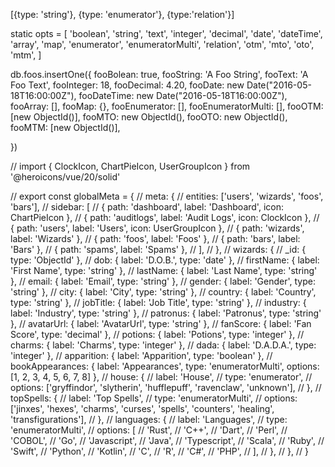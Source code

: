 [{type: 'string'}, {type: 'enumerator'}, {type:'relation'}]


  static opts = [
    'boolean',
    'string',
    'text',
    'integer',
    'decimal',
    'date',
    'dateTime',
    'array',
    'map',
    'enumerator',
    'enumeratorMulti',
    'relation',
    'otm',
    'mto',
    'oto',
    'mtm',
  ]


db.foos.insertOne({
    fooBolean: true,
    fooString: 'A Foo String',
    fooText: 'A Foo Text',
    fooInteger: 18,
    fooDecimal: 4.20,
    fooDate: new Date("2016-05-18T16:00:00Z"),
    fooDateTime: new Date("2016-05-18T16:00:00Z"),
    fooArray: [],
    fooMap: {},
    fooEnumerator: [],
    fooEnumeratorMulti: [],
    fooOTM: [new ObjectId()],
    fooMTO: new ObjectId(),
    fooOTO: new ObjectId(),
    fooMTM: [new ObjectId()],
    
})


// import { ClockIcon, ChartPieIcon, UserGroupIcon } from '@heroicons/vue/20/solid'

// export const globalMeta = {
//   meta: {
//     entities: ['users', 'wizards', 'foos', 'bars'],
//     sidebar: [
//       { path: 'dashboard', label: 'Dashboard', icon: ChartPieIcon },
//       { path: 'auditlogs', label: 'Audit Logs', icon: ClockIcon },
//       { path: 'users', label: 'Users', icon: UserGroupIcon },
//       { path: 'wizards', label: 'Wizards' },
//       { path: 'foos', label: 'Foos' },
//       { path: 'bars', label: 'Bars' },
//       { path: 'spams', label: 'Spams' },
//     ],
//   },
//   wizards: {
//     _id: { type: 'ObjectId' },
//     dob: { label: 'D.O.B.', type: 'date' },
//     firstName: { label: 'First Name', type: 'string' },
//     lastName: { label: 'Last Name', type: 'string' },
//     email: { label: 'Email', type: 'string' },
//     gender: { label: 'Gender', type: 'string' },
//     city: { label: 'City', type: 'string' },
//     country: { label: 'Country', type: 'string' },
//     jobTitle: { label: 'Job Title', type: 'string' },
//     industry: { label: 'Industry', type: 'string' },
//     patronus: { label: 'Patronus', type: 'string' },
//     avatarUrl: { label: 'AvatarUrl', type: 'string' },
//     fanScore: { label: 'Fan Score', type: 'decimal' },
//     potions: { label: 'Potions', type: 'integer' },
//     charms: { label: 'Charms', type: 'integer' },
//     dada: { label: 'D.A.D.A.', type: 'integer' },
//     apparition: { label: 'Apparition', type: 'boolean' },
//     bookAppearances: { label: 'Appearances', type: 'enumeratorMulti', options: [1, 2, 3, 4, 5, 6, 7, 8] },
//     house: {
//       label: 'House',
//       type: 'enumerator',
//       options: ['gryffindor', 'slytherin', 'hufflepuff', 'ravenclaw', 'unknown'],
//     },
//     topSpells: {
//       label: 'Top Spells',
//       type: 'enumeratorMulti',
//       options: ['jinxes', 'hexes', 'charms', 'curses', 'spells', 'counters', 'healing', 'transfigurations'],
//     },
//     languages: {
//       label: 'Languages',
//       type: 'enumeratorMulti',
//       options: [
//         'Rust',
//         'C++',
//         'Dart',
//         'Perl',
//         'COBOL',
//         'Go',
//         'Javascript',
//         'Java',
//         'Typescript',
//         'Scala',
//         'Ruby',
//         'Swift',
//         'Python',
//         'Kotlin',
//         'C',
//         'R',
//         'C#',
//         'PHP',
//       ],
//     },
//   },
// }
